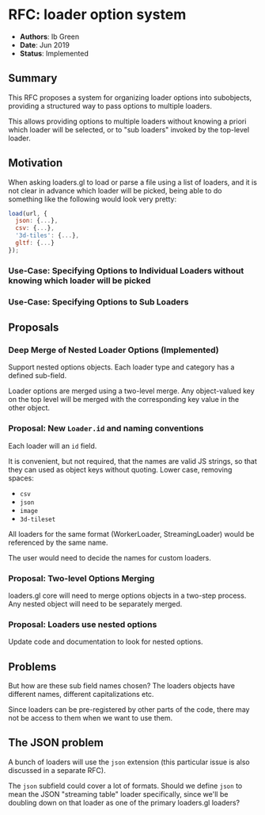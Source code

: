 # RFC: loader option system

- **Authors**: Ib Green
- **Date**: Jun 2019
- **Status**: Implemented

## Summary

This RFC proposes a system for organizing loader options into subobjects, providing a structured way to pass options to multiple loaders.

This allows providing options to multiple loaders without knowing a priori which loader will be selected, or to "sub loaders" invoked by the top-level loader.

## Motivation

When asking loaders.gl to load or parse a file using a list of loaders, and it is not clear in advance which loader will be picked, being able to do something like the following would look very pretty:

```js
load(url, {
  json: {...},
  csv: {...},
  '3d-tiles': {...},
  gltf: {...}
});
```

### Use-Case: Specifying Options to Individual Loaders without knowing which loader will be picked

### Use-Case: Specifying Options to Sub Loaders

## Proposals

### Deep Merge of Nested Loader Options (Implemented)

Support nested options objects. Each loader type and category has a defined sub-field.

Loader options are merged using a two-level merge. Any object-valued key on the top level will be merged with the corresponding key value in the other object.

### Proposal: New `Loader.id` and naming conventions

Each loader will an `id` field.

It is convenient, but not required, that the names are valid JS strings, so that they can used as object keys without quoting. Lower case, removing spaces:

- `csv`
- `json`
- `image`
- `3d-tileset`

All loaders for the same format (WorkerLoader, StreamingLoader) would be referenced by the same name.

The user would need to decide the names for custom loaders.

### Proposal: Two-level Options Merging

loaders.gl core will need to merge options objects in a two-step process. Any nested object will need to be separately merged.

### Proposal: Loaders use nested options

Update code and documentation to look for nested options.

## Problems

But how are these sub field names chosen? The loaders objects have different names, different capitalizations etc.

Since loaders can be pre-registered by other parts of the code, there may not be access to them when we want to use them.

## The JSON problem

A bunch of loaders will use the `json` extension (this particular issue is also discussed in a separate RFC).

The `json` subfield could cover a lot of formats. Should we define `json` to mean the JSON "streaming table" loader specifically, since we'll be doubling down on that loader as one of the primary loaders.gl loaders?
